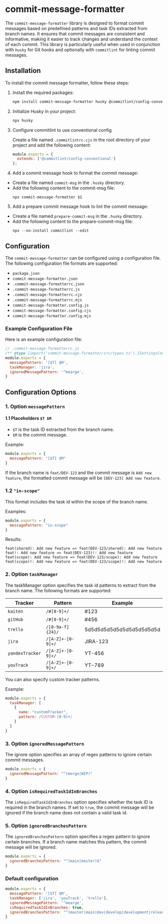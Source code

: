 # commit-message-formatter

The `commit-message-formatter` library is designed to format commit messages based on predefined patterns and task IDs extracted from branch names. 
It ensures that commit messages are consistent and informative, making it easier to track changes and understand the context of each commit. 
This library is particularly useful when used in conjunction with `husky` for Git hooks and optionally with `commitlint` for linting commit messages.

## Installation
To install the commit message formatter, follow these steps:

1. Install the required packages:
    ```sh
    npm install commit-message-formatter husky @commitlint/config-conventional @commitlint/cli --save-dev
    ```

2. Initialize Husky in your project:
    ```sh
    npx husky
    ```
 
3. Configure commitlint to use conventional config

    Create a file named `.commitlintrc.cjs` in the root directory of your project and add the following content:
    ```javascript
    module.exports = { 
      extends: ['@commitlint/config-conventional'] 
    };
    ```

4. Add a commit message hook to format the commit message:

- Create a file named `commit-msg` in the `.husky` directory. 
- Add the following content to the commit-msg file: 
    ```
    npx commit-message-formatter $1
    ```

5. Add a prepare commit message hook to lint the commit message:
- Create a file named `prepare-commit-msg` in the `.husky` directory.
- Add the following content to the prepare-commit-msg file: 
    ```
    npx --no-install commitlint --edit
    ```

## Configuration

The `commit-message-formatter` can be configured using a configuration file. The following configuration file formats are supported:

- `package.json`
- `commit-message-formatter.json`
- `.commit-message-formatterrc.json`
- `.commit-message-formatterrc.js`
- `.commit-message-formatterrc.cjs`
- `.commit-message-formatterrc.mjs`
- `commit-message-formatter.config.js`
- `commit-message-formatter.config.cjs`
- `commit-message-formatter.config.mjs`

### Example Configuration File

Here is an example configuration file:

```javascript
// .commit-message-formatterrc.js
/** @type {import('commit-message-formatter/src/types.ts').ISettingsConfig} */
module.exports = {
  messagePattern: '[$T] $M',
  taskManager: 'jira',
  ignoredMessagePattern: '^mearge',
}
```

## Configuration Options

### 1. Option `messagePattern`
#### 1.1 Placeholders `$T $M`

- `$T` is the task ID extracted from the branch name.
- `$M` is the commit message.

Example:
```javascript
module.exports = {
  messagePattern: "[$T] $M"
}
```
      
If the branch name is `feat/DEV-123` and the commit message is `Add new feature`, the formatted commit message will be `[DEV-123] Add new feature`.

### 1.2 `"in-scope"`

This format includes the task id within the scope of the branch name.

Examples:
```javascript
module.exports = {
  messagePattern: "in-scope"
}
```

Results:
```
feat(shared): Add new feature => feat(DEV-123/shared): Add new feature
feat!: Add new feature => feat(DEV-123)!: Add new feature
feat(scope): Add new feature => feat(DEV-123/scope): Add new feature
feat(scope)!: Add new feature => feat(DEV-123/scope)!: Add new feature
```
      

### 2. Option `taskManager`

The taskManager option specifies the task id patterns to extract from the branch name. The following formats are supported:

| Tracker         | Pattern           | Example                  |
|-----------------|-------------------|--------------------------|
| `kaiten`        | `/#[0-9]+/`       | #123                     |
| `gitHub`        | `/#[0-9]+/`       | #456                     |
| `trello`        | `/[0-9a-f]{24}/`  | 5d5d5d5d5d5d5d5d5d5d5d5d |
| `jira`          | `/[A-Z]+-[0-9]+/` | JIRA-123                 |
| `yandexTracker` | `/[A-Z]+-[0-9]+/` | YT-456                   |
| `youTrack`      | `/[A-Z]+-[0-9]+/` | YT-789                   |


You can also specify custom tracker patterns.

Example:
```javascript
module.exports = {
  taskManager: [
    { 
      name: "customTracker",
      pattern: /CUSTOM-[0-9]+/ 
    }
  ]
}
```

### 3. Option `ignoredMessagePattern`

The ignore option specifies an array of regex patterns to ignore certain commit messages.

```javascript
module.exports = {
  ignoredMessagePattern: "^(merge|WIP)"
}
```

### 4. Option `isRequiredTaskIdInBranches`
The `isRequiredTaskIdInBranches` option specifies whether the task ID is required in the branch names.
If set to `true`, the commit message will be ignored if the branch name does not contain a valid task id.

### 5. Option `ignoredBranchesPattern`
The `ignoredBranchesPattern` option specifies a regex pattern to ignore certain branches. If a branch name matches this pattern, the commit message will be ignored.

```javascript
module.exports = {
  ignoredBranchesPattern: "^(main|master)$"
}
```

### Default configuration
```javascript
module.exports = {
  messagePattern: '[$T] $M',
  taskManager: ['jira', 'youTrack', 'trello'],
  ignoredMessagePattern: '^mearge',
  isRequiredTaskIdInBranches: true,
  ignoredBranchesPattern: "^(master|main|dev|develop|development|release)$",
}
```

